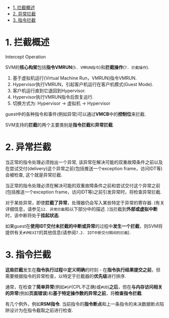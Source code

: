 
<!-- @import "[TOC]" {cmd="toc" depthFrom=1 depthTo=6 orderedList=false} -->

<!-- code_chunk_output -->

- [1. 拦截概述](#1-拦截概述)
- [2. 异常拦截](#2-异常拦截)
- [3. 指令拦截](#3-指令拦截)

<!-- /code_chunk_output -->

# 1. 拦截概述

Intercept Operation

SVM的**核心构架**包括**指令VMRUN**(`5. VMRUN指令`)和**拦截操作**(`7. 拦截操作`). 

1. 基于虚拟机运行(Virtual Machine Run，VMRUN)指令VMRUN. 
2. Hypervisor执行VMRUN，引起客户机运行在客户机模式(Guest Mode). 
3. 客户机运行直到它退回到Hypervisor. 
4. Hypervisor执行VMRUN指令后恢复运行. 
5. 切换方式为: Hypervisor -> 虚拟机 -> Hypervisor

guest中的各种指令和事件(例如异常)可以通过**VMCB**中的**控制位**来拦截.  

SVM支持的**拦截**的两个主要类别是**指令拦截**和**异常拦截**. 

# 2. 异常拦截

当正常的指令处理必须抛出一个异常, 该异常在解决可能的双重故障条件之前以及在尝试交付(delivery)这个异常之前(包括推送一个exception frame，访问IDT等)会被检查, 这个就是异常拦截.

当正常的指令处理必须在解决可能的双重故障条件之前和尝试交付这个异常之前(包括推送一个exception frame，访问IDT等)之前引发异常时，将检查异常拦截. 

对于某些异常，即使**拦截了异常**，处理器仍会写入某些特定于异常的寄存器.  (有关详细信息，请参见`12. 异常拦截`和以下部分中的描述. )当拦截到**外部或虚拟中断**时，该中断将处于**挂起状态**. 

如果guest在**使用IDT交付未拦截的中断或异常**的过程中**发生一个拦截**，则SVM将提供有关`#VMEXIT`的其他信息(请参阅`7.2. IDT中断交付期间的拦截`). 

# 3. 指令拦截

**这些拦截**发生在**指令执行过程**中**定义明确**的时刻 - 在**指令执行结果提交之前**，但需要根据指令的异常检查，以特定于拦截器的**优先级**进行排序.  

通常，在检查了**简单异常**(例如`#GP`(CPL不正确)或`#UD`)**之后**，但在**与内存访问相关的异常**(例如**页面错误**)和**基于特定操作数的异常之前**，将**检查指令拦截**.  

有几个例外，例如**RSM指令**.  当前指令的**指令断点**和上一条指令的未决数据断点陷阱设计为在指令截取之前进行检查. 